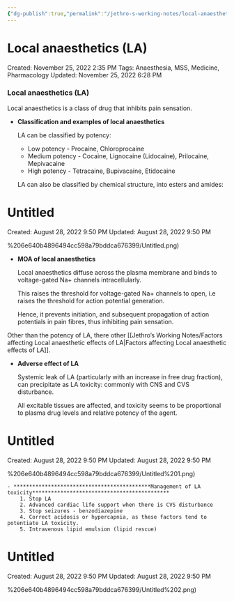 ```yaml
---
{"dg-publish":true,"permalink":"/jethro-s-working-notes/local-anaesthetics-la/","dgPassFrontmatter":true}
---
```



# Local anaesthetics (LA)

Created: November 25, 2022 2:35 PM
Tags: Anaesthesia, MSS, Medicine, Pharmacology
Updated: November 25, 2022 6:28 PM

### Local anaesthetics (LA)

Local anaesthetics is a class of drug that inhibits pain sensation.

- ******************************************Classification and examples of local anaesthetics******************************************
    
    LA can be classified by potency:
    
    - Low potency - Procaine, Chloroprocaine
    - Medium potency - Cocaine, Lignocaine (Lidocaine), Prilocaine, Mepivacaine
    - High potency - Tetracaine, Bupivacaine, Etidocaine
    
    LA can also be classified by chemical structure, into esters and amides:
    
    
<div class="transclusion internal-embed is-loaded"><div class="markdown-embed">





# Untitled

Created: August 28, 2022 9:50 PM
Updated: August 28, 2022 9:50 PM

</div></div>
%206e640b4896494cc598a79bddca676399/Untitled.png)
    
- **************************************************MOA of local anaesthetics**************************************************
    
    Local anaesthetics diffuse across the plasma membrane and binds to voltage-gated Na+ channels intracellularly.
    
    This raises the threshold for voltage-gated Na+ channels to open, i.e raises the threshold for action potential generation.
    
    Hence, it prevents initiation, and subsequent propagation of action potentials in pain fibres, thus inhibiting pain sensation.
    

Other than the potency of LA, there other [[Jethro’s Working Notes/Factors affecting Local anaesthetic effects of LA\|Factors affecting Local anaesthetic effects of LA]].

- ****************************************Adverse effect of LA****************************************
    
    Systemic leak of LA (particularly with an increase in free drug fraction), can precipitate as LA toxicity: commonly with CNS and CVS disturbance.
    
    All excitable tissues are affected, and toxicity seems to be proportional to plasma drug levels and relative potency of the agent.
    
    
<div class="transclusion internal-embed is-loaded"><div class="markdown-embed">





# Untitled

Created: August 28, 2022 9:50 PM
Updated: August 28, 2022 9:50 PM

</div></div>
%206e640b4896494cc598a79bddca676399/Untitled%201.png)
    
    - ********************************************Management of LA toxicity********************************************
        1. Stop LA
        2. Advanced cardiac life support when there is CVS disturbance
        3. Stop seizures - benzodiazepine
        4. Correct acidosis or hypercapnia, as these factors tend to potentiate LA toxicity.
        5. Intravenous lipid emulsion (lipid rescue)
        
        
<div class="transclusion internal-embed is-loaded"><div class="markdown-embed">





# Untitled

Created: August 28, 2022 9:50 PM
Updated: August 28, 2022 9:50 PM

</div></div>
%206e640b4896494cc598a79bddca676399/Untitled%202.png)